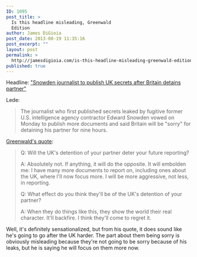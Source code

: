 ```yaml
---
ID: 1095
post_title: >
  Is this headline misleading, Greenwald
  Edition
author: James DiGioia
post_date: 2013-08-19 11:35:16
post_excerpt: ""
layout: post
permalink: >
  http://jamesdigioia.com/is-this-headline-misleading-greenwald-edition/
published: true
---
```

Headline: ["Snowden journalist to publish UK secrets after Britain detains partner"][1]

Lede:

> The journalist who first published secrets leaked by fugitive former U.S. intelligence agency contractor Edward Snowden vowed on Monday to publish more documents and said Britain will be "sorry" for detaining his partner for nine hours.

[Greenwald's quote][2]:

> Q: Will the UK's detention of your partner deter your future reporting?
> 
> A: Absolutely not. If anything, it will do the opposite. It will embolden me: I have many more documents to report on, including ones about the UK, where I'll now focus more. I will be more aggressive, not less, in reporting.
> 
> Q: What effect do you think they'll be of the UK's detention of your partner?
> 
> A: When they do things like this, they show the world their real character. It'll backfire. I think they'll come to regret it.

Well, it's definitely sensationalized, but from his quote, it does sound like he's going to go after the UK harder. The part about them being sorry is obviously misleading because they're not going to be sorry because of his leaks, but he is saying he will focus on them more now.

 [1]: http://www.reuters.com/article/2013/08/19/us-usa-security-snowden-brazil-idUSBRE97I0LZ20130819
 [2]: http://www.twitlonger.com/show/n_1rm09tf
